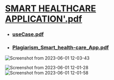 # [SMART HEALTHCARE APPLICATION'.pdf](https://github.com/gauravsuryvanshi06/Health-Care-Application/files/11621696/SMART.HEALTHCARE.APPLICATION.pdf)

- ### [useCase.pdf](https://github.com/gauravsuryvanshi06/Health-Care-Application/files/11621697/useCase.pdf)
- ### [Plagiarism_Smart_health-care_App.pdf](https://github.com/gauravsuryvanshi06/Health-Care-Application/files/11621698/Plagiarism_Smart_health-care_App.pdf)


![Screenshot from 2023-06-01 12-03-43](https://github.com/gauravsuryvanshi06/Health-Care-Application/assets/80798531/6b9a329b-dd69-40a0-8b82-907351ec1d15)


![Screenshot from 2023-06-01 12-01-28](https://github.com/gauravsuryvanshi06/Health-Care-Application/assets/80798531/aab2d3f0-31e8-40f0-8496-722c8eca4dac)
![Screenshot from 2023-06-01 12-01-58](https://github.com/gauravsuryvanshi06/Health-Care-Application/assets/80798531/5e29c563-c860-4d7f-9451-1dc5facc4591)
